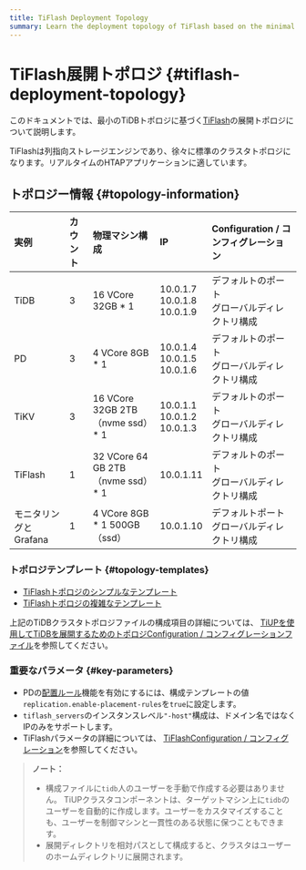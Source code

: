 ```yaml
---
title: TiFlash Deployment Topology
summary: Learn the deployment topology of TiFlash based on the minimal TiDB topology.
---
```


# TiFlash展開トポロジ {#tiflash-deployment-topology}

このドキュメントでは、最小のTiDBトポロジに基づく[TiFlash](/tiflash/tiflash-overview.md)の展開トポロジについて説明します。

TiFlashは列指向ストレージエンジンであり、徐々に標準のクラスタトポロジになります。リアルタイムのHTAPアプリケーションに適しています。

## トポロジー情報 {#topology-information}

| 実例             | カウント | 物理マシン構成                         | IP                                   | Configuration / コンフィグレーション  |
| :------------- | :--- | :------------------------------ | :----------------------------------- | :-------------------------- |
| TiDB           | 3    | 16 VCore 32GB * 1               | 10.0.1.7<br/> 10.0.1.8<br/> 10.0.1.9 | デフォルトのポート<br/>グローバルディレクトリ構成 |
| PD             | 3    | 4 VCore 8GB * 1                 | 10.0.1.4<br/> 10.0.1.5<br/> 10.0.1.6 | デフォルトのポート<br/>グローバルディレクトリ構成 |
| TiKV           | 3    | 16 VCore 32GB 2TB（nvme ssd）* 1  | 10.0.1.1<br/> 10.0.1.2<br/> 10.0.1.3 | デフォルトのポート<br/>グローバルディレクトリ構成 |
| TiFlash        | 1    | 32 VCore 64 GB 2TB（nvme ssd）* 1 | 10.0.1.11                            | デフォルトのポート<br/>グローバルディレクトリ構成 |
| モニタリングとGrafana | 1    | 4 VCore 8GB * 1 500GB（ssd）      | 10.0.1.10                            | デフォルトポート<br/>グローバルディレクトリ構成  |

### トポロジテンプレート {#topology-templates}

-   [TiFlashトポロジのシンプルなテンプレート](https://github.com/pingcap/docs/blob/master/config-templates/simple-tiflash.yaml)
-   [TiFlashトポロジの複雑なテンプレート](https://github.com/pingcap/docs/blob/master/config-templates/complex-tiflash.yaml)

上記のTiDBクラスタトポロジファイルの構成項目の詳細については、 [TiUPを使用してTiDBを展開するためのトポロジConfiguration / コンフィグレーションファイル](/tiup/tiup-cluster-topology-reference.md)を参照してください。

### 重要なパラメータ {#key-parameters}

-   PDの[配置ルール](/configure-placement-rules.md)機能を有効にするには、構成テンプレートの値`replication.enable-placement-rules`を`true`に設定します。
-   `tiflash_servers`のインスタンスレベル`"-host"`構成は、ドメイン名ではなくIPのみをサポートします。
-   TiFlashパラメータの詳細については、 [TiFlashConfiguration / コンフィグレーション](/tiflash/tiflash-configuration.md)を参照してください。

> **ノート：**
>
> -   構成ファイルに`tidb`人のユーザーを手動で作成する必要はありません。 TiUPクラスタコンポーネントは、ターゲットマシン上に`tidb`のユーザーを自動的に作成します。ユーザーをカスタマイズすることも、ユーザーを制御マシンと一貫性のある状態に保つこともできます。
> -   展開ディレクトリを相対パスとして構成すると、クラスタはユーザーのホームディレクトリに展開されます。
